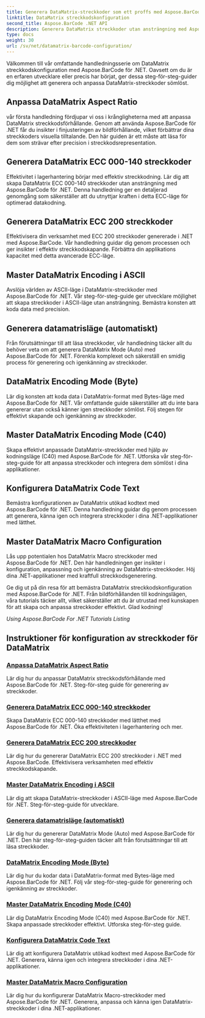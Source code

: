 ```yaml
---
title: Generera DataMatrix-streckkoder som ett proffs med Aspose.BarCode.
linktitle: DataMatrix streckkodskonfiguration
second_title: Aspose.BarCode .NET API
description: Generera DataMatrix streckkoder utan ansträngning med Aspose.BarCode för .NET. Anpassa bildförhållanden, ECC-lägen, kodning och mer. Öka effektiviteten vid skapande av streckkoder.
type: docs
weight: 30
url: /sv/net/datamatrix-barcode-configuration/
---
```



Välkommen till vår omfattande handledningsserie om DataMatrix streckkodskonfiguration med Aspose.BarCode för .NET. Oavsett om du är en erfaren utvecklare eller precis har börjat, ger dessa steg-för-steg-guider dig möjlighet att generera och anpassa DataMatrix-streckkoder sömlöst.

## Anpassa DataMatrix Aspect Ratio

vår första handledning fördjupar vi oss i krångligheterna med att anpassa DataMatrix streckkodsförhållande. Genom att använda Aspose.BarCode för .NET får du insikter i finjusteringen av bildförhållande, vilket förbättrar dina streckkoders visuella tilltalande. Den här guiden är ett måste att läsa för dem som strävar efter precision i streckkodsrepresentation.

## Generera DataMatrix ECC 000-140 streckkoder

Effektivitet i lagerhantering börjar med effektiv streckkodning. Lär dig att skapa DataMatrix ECC 000-140 streckkoder utan ansträngning med Aspose.BarCode för .NET. Denna handledning ger en detaljerad genomgång som säkerställer att du utnyttjar kraften i detta ECC-läge för optimerad datakodning.

## Generera DataMatrix ECC 200 streckkoder

Effektivisera din verksamhet med ECC 200 streckkoder genererade i .NET med Aspose.BarCode. Vår handledning guidar dig genom processen och ger insikter i effektiv streckkodskapande. Förbättra din applikations kapacitet med detta avancerade ECC-läge.

## Master DataMatrix Encoding i ASCII

Avslöja världen av ASCII-läge i DataMatrix-streckkoder med Aspose.BarCode för .NET. Vår steg-för-steg-guide ger utvecklare möjlighet att skapa streckkoder i ASCII-läge utan ansträngning. Bemästra konsten att koda data med precision.

## Generera datamatrisläge (automatiskt)

Från förutsättningar till att läsa streckkoder, vår handledning täcker allt du behöver veta om att generera DataMatrix Mode (Auto) med Aspose.BarCode för .NET. Förenkla komplexet och säkerställ en smidig process för generering och igenkänning av streckkoder.

## DataMatrix Encoding Mode (Byte)

Lär dig konsten att koda data i DataMatrix-format med Bytes-läge med Aspose.BarCode för .NET. Vår omfattande guide säkerställer att du inte bara genererar utan också känner igen streckkoder sömlöst. Följ stegen för effektivt skapande och igenkänning av streckkoder.

## Master DataMatrix Encoding Mode (C40)

Skapa effektivt anpassade DataMatrix-streckkoder med hjälp av kodningsläge (C40) med Aspose.BarCode för .NET. Utforska vår steg-för-steg-guide för att anpassa streckkoder och integrera dem sömlöst i dina applikationer.

## Konfigurera DataMatrix Code Text

Bemästra konfigurationen av DataMatrix utökad kodtext med Aspose.BarCode för .NET. Denna handledning guidar dig genom processen att generera, känna igen och integrera streckkoder i dina .NET-applikationer med lätthet.

## Master DataMatrix Macro Configuration

Lås upp potentialen hos DataMatrix Macro streckkoder med Aspose.BarCode för .NET. Den här handledningen ger insikter i konfiguration, anpassning och igenkänning av DataMatrix-streckkoder. Höj dina .NET-applikationer med kraftfull streckkodsgenerering.

Ge dig ut på din resa för att bemästra DataMatrix streckkodskonfiguration med Aspose.BarCode för .NET. Från bildförhållanden till kodningslägen, våra tutorials täcker allt, vilket säkerställer att du är utrustad med kunskapen för att skapa och anpassa streckkoder effektivt. Glad kodning!

*Using Aspose.BarCode For .NET Tutorials Listing*
## Instruktioner för konfiguration av streckkoder för DataMatrix
### [Anpassa DataMatrix Aspect Ratio](./datamatrix-aspect-ratio-customization/)
Lär dig hur du anpassar DataMatrix streckkodsförhållande med Aspose.BarCode för .NET. Steg-för-steg guide för generering av streckkoder.
### [Generera DataMatrix ECC 000-140 streckkoder](./datamatrix-ecc-000-140-configuration/)
Skapa DataMatrix ECC 000-140 streckkoder med lätthet med Aspose.BarCode för .NET. Öka effektiviteten i lagerhantering och mer.
### [Generera DataMatrix ECC 200 streckkoder](./datamatrix-ecc-200-configuration/)
Lär dig hur du genererar DataMatrix ECC 200 streckkoder i .NET med Aspose.BarCode. Effektivisera verksamheten med effektiv streckkodskapande.
### [Master DataMatrix Encoding i ASCII](./datamatrix-encoding-mode-ascii/)
Lär dig att skapa DataMatrix-streckkoder i ASCII-läge med Aspose.BarCode för .NET. Steg-för-steg-guide för utvecklare.
### [Generera datamatrisläge (automatiskt)](./datamatrix-encoding-mode-auto/)
Lär dig hur du genererar DataMatrix Mode (Auto) med Aspose.BarCode för .NET. Den här steg-för-steg-guiden täcker allt från förutsättningar till att läsa streckkoder.
### [DataMatrix Encoding Mode (Byte)](./datamatrix-encoding-mode-bytes/)
Lär dig hur du kodar data i DataMatrix-format med Bytes-läge med Aspose.BarCode för .NET. Följ vår steg-för-steg-guide för generering och igenkänning av streckkoder.
### [Master DataMatrix Encoding Mode (C40)](./datamatrix-encoding-mode-c40/)
Lär dig DataMatrix Encoding Mode (C40) med Aspose.BarCode för .NET. Skapa anpassade streckkoder effektivt. Utforska steg-för-steg guide.
### [Konfigurera DataMatrix Code Text](./datamatrix-extended-code-text-configuration/)
Lär dig att konfigurera DataMatrix utökad kodtext med Aspose.BarCode för .NET. Generera, känna igen och integrera streckkoder i dina .NET-applikationer.
### [Master DataMatrix Macro Configuration](./datamatrix-macro-configuration/)
Lär dig hur du konfigurerar DataMatrix Macro-streckkoder med Aspose.BarCode för .NET. Generera, anpassa och känna igen DataMatrix-streckkoder i dina .NET-applikationer.